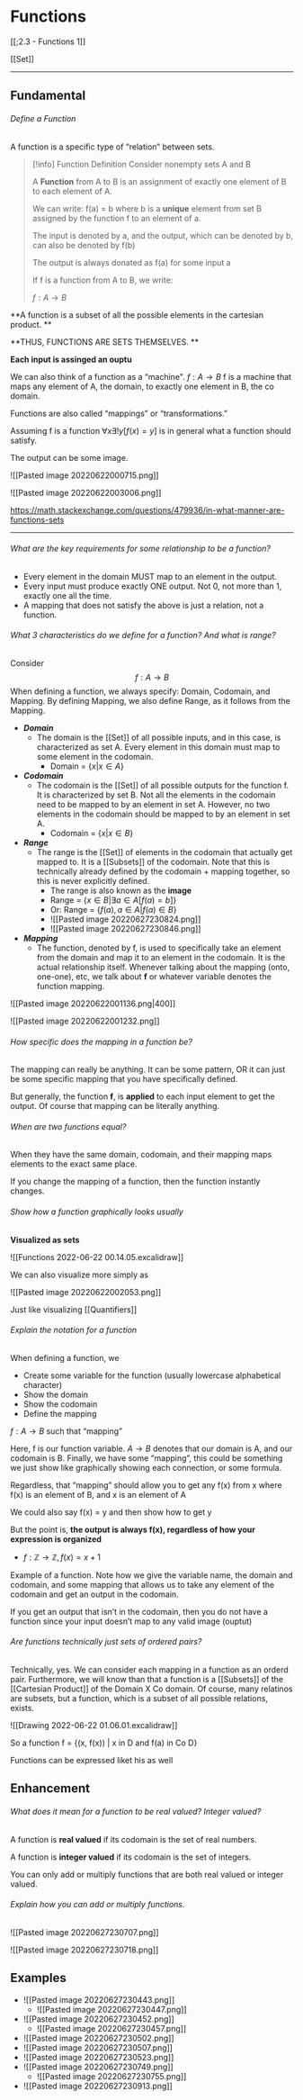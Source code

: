 # Functions

[[;2.3 - Functions 1]]

[[Set]]

---
## Fundamental
###### Define a Function

A function is a specific type of “relation” between sets. 

>[!info] Function Definition
>Consider nonempty sets A and B
>
>A **Function** from A to B is an assignment of exactly one element of B to each element of A. 
>
>We can write: f(a) = b   where b is a **unique** element from set B assigned by the function f to an element of a. 
>
>The input is denoted by a, and the output, which can be denoted by b, can also be denoted by f(b)
>
>The output is always donated as f(a) for some input a
>
>If f is a function from A to B, we write: 
>
>$f: A \to B$


**A function is a subset of all the possible elements in the cartesian product. **

**THUS, FUNCTIONS ARE SETS THEMSELVES. **

**Each input is assinged an ouptu**


We can also think of a function as a “machine".
$f : A \to B$ 
f is a machine that maps any element of A, the domain, to exactly one element in B, the co domain. 

Functions are also called “mappings” or “transformations.”

Assuming f is a function 
$\forall x \exists !y[f(x) = y]$
is in general what a function should satisfy. 

The output can be some image. 


![[Pasted image 20220622000715.png]]

![[Pasted image 20220622003006.png]]


https://math.stackexchange.com/questions/479936/in-what-manner-are-functions-sets


---



###### What are the key requirements for some relationship to be a function? 
- Every element in the domain MUST map to an element in the output.
- Every input must produce exactly ONE output. Not 0, not more than 1, exactly one all the time. 
- A mapping that does not satisfy the above is just a relation, not a function. 

###### What 3 characteristics do we define for a function? And what is range?

Consider $$f : A \to B$$
When defining a function, we always specify: Domain, Codomain, and Mapping. 
By defining Mapping, we also define Range, as it follows from the Mapping. 

- ***Domain***
	- The domain is the [[Set]] of all possible inputs, and in this case, is characterized as set A. Every element in this domain must map to some element in the codomain. 
		- Domain = $\{x | x \in A\}$
- ***Codomain***
	- The codomain is the [[Set]] of all possible outputs for the function f. It is characterized by set B. Not all the elements in the codomain need to be mapped to by an element in set A. However, no two elements in the codomain should be mapped to by an element in set A. 
		- Codomain = $\{x | x \in B\}$
- ***Range***
	- The range is the [[Set]] of elements in the codomain that actually get mapped to. It is a [[Subsets]] of the codomain. Note that this is technically already defined by the codomain + mapping together, so this is never explicitly defined. 
		- The range is also known as the **image**
		- Range = $\{x \in B | \exists a \in A[f(a) = b]\}$
		- Or: Range = $\{f(a), a \in A | f(a) \in B\}$
		- ![[Pasted image 20220627230824.png]]
		- ![[Pasted image 20220627230846.png]]
- ***Mapping***
	- The function, denoted by f, is used to specifically take an element from the domain and map it to an element in the codomain. It is the actual relationship itself. Whenever talking about the mapping (onto, one-one), etc, we talk about **f** or whatever variable denotes the function mapping. 

![[Pasted image 20220622001136.png|400]]


![[Pasted image 20220622001232.png]]

###### How specific does the mapping in a function be? 

The mapping can really be anything. It can be some pattern, OR it can just be some specific mapping that you have specifically defined. 

But generally, the function **f**, is **applied** to each input element to get the output. Of course that mapping can be literally anything. 

###### When are two functions equal?

When they have the same domain, codomain, and their mapping maps elements to the exact same place. 

If you change the mapping of a function, then the function instantly changes. 

###### Show how a function graphically looks usually

**Visualized as sets**

![[Functions 2022-06-22 00.14.05.excalidraw]]

We can also visualize more simply as 

![[Pasted image 20220622002053.png]]

Just like visualizing [[Quantifiers]]
###### Explain the notation for a function 
When defining a function, we
- Create some variable for the function (usually lowercase alphabetical character)
- Show the domain 
- Show the codomain 
- Define the mapping 

$f : A \to B$ such that “mapping”

Here, f is our function variable. 
$A \to B$ denotes that our domain is A, and our codomain is B. 
Finally, we have some “mapping”, this could be something we just show like graphically showing each connection, or some formula. 

Regardless, that “mapping” should allow you to get any f(x) from x where f(x) is an element of B, and x is an element of A

We could also say f(x) = y and then show how to get y

But the point is, **the output is always f(x), regardless of how your expression is organized**

- $f : \mathbb{Z} \to \mathbb{Z}, f(x) = x + 1$

Example of a function. Note how we give the variable name, the domain and codomain, and some mapping that allows us to take any element of the codomain and get an output in the codomain. 

If you get an output that isn’t in the codomain, then you do not have a function since your input doesn’t map to any valid image (ouptut)




























































###### Are functions technically just sets of ordered pairs? 
Technically, yes. 
We can consider each mapping in a function as an orderd pair. 
Furthermore, we will know than that a function is a [[Subsets]] of the [[Cartesian Product]] of the Domain X Co domain. Of course, many relatinos are subsets, but a function, which is a subset of all possible relations, exists. 

![[Drawing 2022-06-22 01.06.01.excalidraw]]


So a function 
f = {(x, f(x)) | x in D and f(a) in Co D}

Functions can be expressed liket his as well

## Enhancement
###### What does it mean for a function to be real valued? Integer valued?
A function is **real valued** if its codomain is the set of real numbers. 

A function is **integer valued** if its codomain is the set of integers. 

You can only add or multiply functions that are both real valued or integer valued. 

###### Explain how you can add or multiply functions. 

![[Pasted image 20220627230707.png]]

![[Pasted image 20220627230718.png]]



## Examples
- ![[Pasted image 20220627230443.png]]
	- ![[Pasted image 20220627230447.png]]
- ![[Pasted image 20220627230452.png]]
	- ![[Pasted image 20220627230457.png]]
- ![[Pasted image 20220627230502.png]]
- ![[Pasted image 20220627230507.png]]
- ![[Pasted image 20220627230523.png]]
- ![[Pasted image 20220627230749.png]]
	- ![[Pasted image 20220627230755.png]]
- ![[Pasted image 20220627230913.png]]


